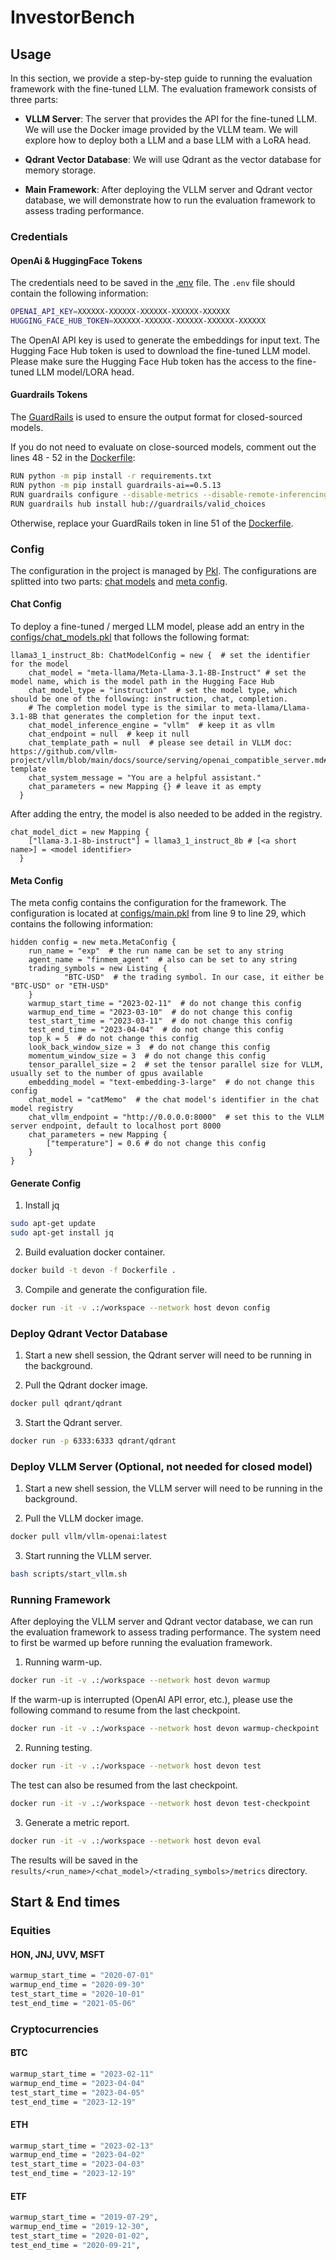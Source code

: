 # InvestorBench

## Usage

In this section, we provide a step-by-step guide to running the evaluation framework with the fine-tuned LLM. The evaluation framework consists of three parts:

- **VLLM Server**: The server that provides the API for the fine-tuned LLM. We will use the Docker image provided by the VLLM team. We will explore how to deploy both a LLM and a base LLM with a LoRA head.

- **Qdrant Vector Database**: We will use Qdrant as the vector database for memory storage.

- **Main Framework**: After deploying the VLLM server and Qdrant vector database, we will demonstrate how to run the evaluation framework to assess trading performance.

### Credentials

#### OpenAi & HuggingFace Tokens

The credentials need to be saved in the [.env](/.env) file. The `.env` file should contain the following information:

```bash
OPENAI_API_KEY=XXXXXX-XXXXXX-XXXXXX-XXXXXX-XXXXXX
HUGGING_FACE_HUB_TOKEN=XXXXXX-XXXXXX-XXXXXX-XXXXXX-XXXXXX
```

The OpenAI API key is used to generate the embeddings for input text. The Hugging Face Hub token is used to download the fine-tuned LLM model.  Please make sure the Hugging Face Hub token has the access to the fine-tuned LLM model/LORA head.

#### Guardrails Tokens

The [GuardRails](https://github.com/guardrails-ai/guardrails) is used to ensure the output format for closed-sourced models.

If you do not need to evaluate on close-sourced models, comment out the lines 48 - 52 in the [Dockerfile](Dockerfile):

```bash
RUN python -m pip install -r requirements.txt
RUN python -m pip install guardrails-ai==0.5.13
RUN guardrails configure --disable-metrics --disable-remote-inferencing --token xxxxx
RUN guardrails hub install hub://guardrails/valid_choices
```

Otherwise, replace your GuardRails token in line 51 of the [Dockerfile](Dockerfile).

### Config

The configuration in the project is managed by [Pkl](<https://pkl-lang.org/index.html>). The configurations are splitted into two parts: [chat models](</configs/chat_models.pkl>) and [meta config](</configs/main.pkl>).

#### Chat Config

To deploy a fine-tuned / merged LLM model, please add an entry in the [configs/chat_models.pkl](</configs/chat_models.pkl>) that follows the following format:

```pkl
llama3_1_instruct_8b: ChatModelConfig = new {  # set the identifier for the model
    chat_model = "meta-llama/Meta-Llama-3.1-8B-Instruct" # set the model name, which is the model path in the Hugging Face Hub
    chat_model_type = "instruction"  # set the model type, which should be one of the following: instruction, chat, completion.
    # The completion model type is the similar to meta-llama/Llama-3.1-8B that generates the completion for the input text.
    chat_model_inference_engine = "vllm"  # keep it as vllm
    chat_endpoint = null  # keep it null
    chat_template_path = null  # please see detail in VLLM doc: https://github.com/vllm-project/vllm/blob/main/docs/source/serving/openai_compatible_server.md#chat-template
    chat_system_message = "You are a helpful assistant."
    chat_parameters = new Mapping {} # leave it as empty
  }
```

After adding the entry, the model is also needed to be added in the registry.

```pkl
chat_model_dict = new Mapping {
    ["llama-3.1-8b-instruct"] = llama3_1_instruct_8b # [<a short name>] = <model identifier>
  }
```

#### Meta Config

The meta config contains the configuration for the framework. The configuration is located at [configs/main.pkl](<"/configs/main.pkl">) from line 9 to line 29, which contains the following information:

```pkl
hidden config = new meta.MetaConfig {
    run_name = "exp"  # the run name can be set to any string
    agent_name = "finmem_agent"  # also can be set to any string
    trading_symbols = new Listing {
            "BTC-USD"  # the trading symbol. In our case, it either be "BTC-USD" or "ETH-USD"
    }
    warmup_start_time = "2023-02-11"  # do not change this config
    warmup_end_time = "2023-03-10"  # do not change this config
    test_start_time = "2023-03-11"  # do not change this config
    test_end_time = "2023-04-04"  # do not change this config
    top_k = 5  # do not change this config
    look_back_window_size = 3  # do not change this config
    momentum_window_size = 3  # do not change this config
    tensor_parallel_size = 2  # set the tensor parallel size for VLLM, usually set to the number of gpus available
    embedding_model = "text-embedding-3-large"  # do not change this config
    chat_model = "catMemo"  # the chat model's identifier in the chat model registry
    chat_vllm_endpoint = "http://0.0.0.0:8000"  # set this to the VLLM server endpoint, default to localhost port 8000
    chat_parameters = new Mapping {
        ["temperature"] = 0.6 # do not change this config
    }
}
```

#### Generate Config

1. Install jq

```bash
sudo apt-get update
sudo apt-get install jq
```

2. Build evaluation docker container.

```bash
docker build -t devon -f Dockerfile .
```

3. Compile and generate the configuration file.

```bash
docker run -it -v .:/workspace --network host devon config
```

### Deploy Qdrant Vector Database

1. Start a new shell session, the Qdrant server will need to be running in the background.

2. Pull the Qdrant docker image.

```bash
docker pull qdrant/qdrant
```

3. Start the Qdrant server.

```bash
docker run -p 6333:6333 qdrant/qdrant
```

### Deploy VLLM Server (Optional, not needed for closed model)

1. Start a new shell session, the VLLM server will need to be running in the background.

2. Pull the VLLM docker image.

```bash
docker pull vllm/vllm-openai:latest
```

3. Start running the VLLM server.

```bash
bash scripts/start_vllm.sh
```

### Running Framework

After deploying the VLLM server and Qdrant vector database, we can run the evaluation framework to assess trading performance. The system need to first be warmed up before running the evaluation framework.

1. Running warm-up.

```bash
docker run -it -v .:/workspace --network host devon warmup
```

If the warm-up is interrupted (OpenAI API error, etc.), please use the following command to resume from the last checkpoint.

```bash
docker run -it -v .:/workspace --network host devon warmup-checkpoint
```

2. Running testing.

```bash
docker run -it -v .:/workspace --network host devon test
```

The test can also be resumed from the last checkpoint.

```bash
docker run -it -v .:/workspace --network host devon test-checkpoint
```

3. Generate a metric report.

```bash
docker run -it -v .:/workspace --network host devon eval
```

The results will be saved in the `results/<run_name>/<chat_model>/<trading_symbols>/metrics` directory.

## Start & End times

### Equities

#### HON, JNJ, UVV, MSFT

```bash
warmup_start_time = "2020-07-01"
warmup_end_time = "2020-09-30"
test_start_time = "2020-10-01"
test_end_time = "2021-05-06"
```

### Cryptocurrencies

#### BTC

```bash
warmup_start_time = "2023-02-11"
warmup_end_time = "2023-04-04"
test_start_time = "2023-04-05"
test_end_time = "2023-12-19"
```

#### ETH

```bash
warmup_start_time = "2023-02-13"
warmup_end_time = "2023-04-02"
test_start_time = "2023-04-03"
test_end_time = "2023-12-19"
```

#### ETF

```bash
warmup_start_time = "2019-07-29",
warmup_end_time = "2019-12-30",
test_start_time = "2020-01-02",
test_end_time = "2020-09-21",
```
